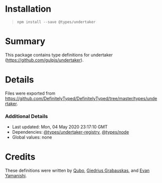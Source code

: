 # Installation
> `npm install --save @types/undertaker`

# Summary
This package contains type definitions for undertaker (https://github.com/gulpjs/undertaker).

# Details
Files were exported from https://github.com/DefinitelyTyped/DefinitelyTyped/tree/master/types/undertaker.

### Additional Details
 * Last updated: Mon, 04 May 2020 23:17:10 GMT
 * Dependencies: [@types/undertaker-registry](https://npmjs.com/package/@types/undertaker-registry), [@types/node](https://npmjs.com/package/@types/node)
 * Global values: none

# Credits
These definitions were written by [Qubo](https://github.com/tkqubo), [Giedrius Grabauskas](https://github.com/GiedriusGrabauskas), and [Evan Yamanishi](https://github.com/sh0ji).
